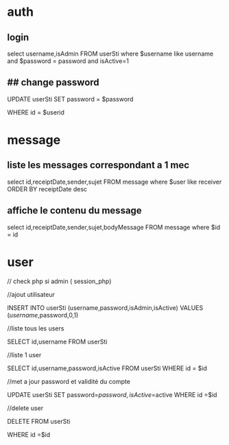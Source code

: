 # auth

## login

select username,isAdmin FROM userSti where $username like username and $password = password and isActive=1

## ## change password

UPDATE userSti SET password = $password

WHERE id = $userid

# message

## liste les messages correspondant a 1 mec

select id,receiptDate,sender,sujet FROM message where $user like receiver ORDER BY receiptDate desc

## affiche le contenu du message

select id,receiptDate,sender,sujet,bodyMessage FROM message where $id = id 

# user

// check php si admin ( session_php)

//ajout utilisateur

INSERT INTO userSti (username,password,isAdmin,isActive) VALUES ($username,$password,0,1)

//liste tous les users

SELECT id,username FROM userSti

//liste 1 user

SELECT id,username,password,isActive FROM userSti WHERE id = $id

//met a jour password et validité du compte

UPDATE userSti SET password=$password,isActive=$active WHERE id =$id

//delete user 

DELETE FROM userSti

WHERE id =$id

